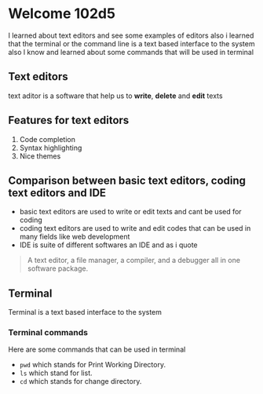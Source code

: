 # Welcome 102d5

I learned about text editors and see some examples of editors
also i learned that the terminal or the command line is a text based interface to the system
also l know and learned about some commands that will be used in terminal

## Text editors
text aditor is a software that help us to **write**, **delete** and **edit** texts

## Features for text editors
1. Code completion 
2. Syntax highlighting
3. Nice themes 

## Comparison between basic text editors, coding text editors and IDE
- basic text editors are used to write or edit texts and cant be used for coding 
- coding text editors are used to write and edit codes that can be used in many fields like web development
- IDE is suite of different softwares
an IDE and as i quote
> A text editor, a file manager, a compiler, and a debugger all in one software package.

## Terminal
Terminal is a text based interface to the system

### Terminal commands
Here are some commands that can be used in terminal
- `pwd` which stands for Print Working Directory.
- `ls` which stand for list.
- `cd` which stands for change directory.
